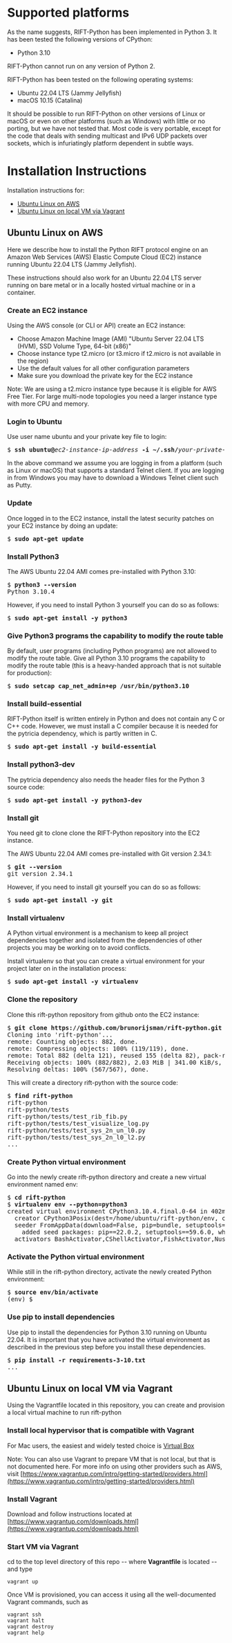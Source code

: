 # Supported platforms

As the name suggests, RIFT-Python has been implemented in Python 3. It has been tested the following
versions of CPython:

- Python 3.10

RIFT-Python cannot run on any version of Python 2.

RIFT-Python has been tested on the following operating systems:

- Ubuntu 22.04 LTS (Jammy Jellyfish)
- macOS 10.15 (Catalina)

It should be possible to run RIFT-Python on other versions of Linux or macOS or even on other platforms
(such as Windows) with little or no porting, but we have not tested that. Most code is very
portable, except for the code that deals with sending multicast and IPv6 UDP packets over sockets,
which is infuriatingly platform dependent in subtle ways.

# Installation Instructions

Installation instructions for:

- [Ubuntu Linux on AWS](#ubuntu-linux-on-aws)
- [Ubuntu Linux on local VM via Vagrant](#ubuntu-linux-on-local-vm-via-vagrant)

## Ubuntu Linux on AWS

Here we describe how to install the Python RIFT protocol engine on an Amazon Web Services (AWS)
Elastic Compute Cloud (EC2) instance running Ubuntu 22.04 LTS (Jammy Jellyfish).

These instructions should also work for an Ubuntu 22.04 LTS server running on bare metal or in
a locally hosted virtual machine or in a container.

### Create an EC2 instance

Using the AWS console (or CLI or API) create an EC2 instance:

- Choose Amazon Machine Image (AMI) "Ubuntu Server 22.04 LTS (HVM), SSD Volume Type, 64-bit (x86)"
- Choose instance type t2.micro (or t3.micro if t2.micro is not available in the region)
- Use the default values for all other configuration parameters
- Make sure you download the private key for the EC2 instance

Note: We are using a t2.micro instance type because it is eligible for AWS Free Tier. For large
multi-node topologies you need a larger instance type with more CPU and memory.

### Login to Ubuntu

Use user name ubuntu and your private key file to login:

<pre>
$ <b>ssh ubuntu@</b><i>ec2-instance-ip-address</i><b> -i ~/.ssh/</b><i>your-private-key-file</i><b>.pem</b> 
</pre>

In the above command we assume you are logging in from a platform (such as Linux or macOS) that
supports a standard Telnet client. If you are logging in from Windows you may have to download
a Windows Telnet client such as Putty.

### Update

Once logged in to the EC2 instance, install the latest security patches on your EC2 instance
by doing an update:

<pre>
$ <b>sudo apt-get update</b>
</pre>

### Install Python3

The AWS Ubuntu 22.04 AMI comes pre-installed with Python 3.10:

<pre>
$ <b>python3 --version</b>
Python 3.10.4
</pre>

However, if you need to install Python 3 yourself you can do so as follows:

<pre>
$ <b>sudo apt-get install -y python3</b>
</pre>

### Give Python3 programs the capability to modify the route table

By default, user programs (including Python programs) are not allowed to modify the route table.
Give all Python 3.10 programs the capability to modify the route table (this is a heavy-handed
approach that is not suitable for production):

<pre>
$ <b>sudo setcap cap_net_admin+ep /usr/bin/python3.10</b>
</pre>

### Install build-essential

RIFT-Python itself is written entirely in Python and does not contain any C or C++ code. However,
we must install a C compiler because it is needed for the pytricia dependency, which is partly
written in C.

<pre>
$ <b>sudo apt-get install -y build-essential</b>
</pre>

### Install python3-dev

The pytricia dependency also needs the header files for the Python 3 source code:

<pre>
$ <b>sudo apt-get install -y python3-dev</b>
</pre>

### Install git

You need git to clone clone the RIFT-Python repository into the EC2 instance.

The AWS Ubuntu 22.04 AMI comes pre-installed with Git version 2.34.1:

<pre>
$ <b>git --version</b>
git version 2.34.1
</pre>

However, if you need to install git yourself you can do so as follows:

<pre>
$ <b>sudo apt-get install -y git</b>
</pre>

### Install virtualenv

A Python virtual environment is a mechanism to keep all project dependencies together and isolated
from the dependencies of other projects you may be working on to avoid conflicts.

Install virtualenv so that you can create a virtual environment for your project later on in the
installation process:

<pre>
$ <b>sudo apt-get install -y virtualenv</b>
</pre>

### Clone the repository

Clone this rift-python repository from github onto the EC2 instance:

<pre>
$ <b>git clone https://github.com/brunorijsman/rift-python.git</b>
Cloning into 'rift-python'...
remote: Counting objects: 882, done.
remote: Compressing objects: 100% (119/119), done.
remote: Total 882 (delta 121), reused 155 (delta 82), pack-reused 679
Receiving objects: 100% (882/882), 2.03 MiB | 341.00 KiB/s, done.
Resolving deltas: 100% (567/567), done.
</pre>

This will create a directory rift-python with the source code:

<pre>
$ <b>find rift-python</b> 
rift-python
rift-python/tests
rift-python/tests/test_rib_fib.py
rift-python/tests/test_visualize_log.py
rift-python/tests/test_sys_2n_un_l0.py
rift-python/tests/test_sys_2n_l0_l2.py
...
</pre>

### Create Python virtual environment

Go into the newly create rift-python directory and create a new virtual environment named env:

<pre>
$ <b>cd rift-python</b>
$ <b>virtualenv env --python=python3</b>
created virtual environment CPython3.10.4.final.0-64 in 402ms
  creator CPython3Posix(dest=/home/ubuntu/rift-python/env, clear=False, no_vcs_ignore=False, global=False)
  seeder FromAppData(download=False, pip=bundle, setuptools=bundle, wheel=bundle, via=copy, app_data_dir=/home/ubuntu/.local/share/virtualenv)
    added seed packages: pip==22.0.2, setuptools==59.6.0, wheel==0.37.1
  activators BashActivator,CShellActivator,FishActivator,NushellActivator,PowerShellActivator,PythonActivator
</pre>

### Activate the Python virtual environment

While still in the rift-python directory, activate the newly created Python environment:

<pre>
$ <b>source env/bin/activate</b>
(env) $ 
</pre>

### Use pip to install dependencies

Use pip to install the dependencies for Python 3.10 running on Ubuntu 22.04.
It is important that you have activated the virtual environment as described in the previous step
before you install these dependencies.

<pre>
$ <b>pip install -r requirements-3-10.txt</b> 
...
</pre>

## Ubuntu Linux on local VM via Vagrant

Using the Vagrantfile located in this repository, you can create and provision a local virtual machine to run rift-python

### Install local hypervisor that is compatible with Vagrant

For Mac users, the easiest and widely tested choice is [Virtual Box](https://www.virtualbox.org/)

Note: You can also use Vagrant to prepare VM that is not local, but that is not documented here. For more info on using
other providers such as AWS, visit [https://www.vagrantup.com/intro/getting-started/providers.html](https://www.vagrantup.com/intro/getting-started/providers.html)

### Install Vagrant

Download and follow instructions located at [https://www.vagrantup.com/downloads.html](https://www.vagrantup.com/downloads.html)

### Start VM via Vagrant

cd to the top level directory of this repo -- where **Vagrantfile** is located -- and type

```
vagrant up
```

Once VM is provisioned, you can access it using all the well-documented Vagrant commands,
such as

```
vagrant ssh
vagrant halt
vagrant destroy
vagrant help
```
